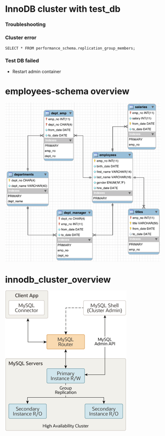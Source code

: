 # InnoDB cluster with test_db

### Troubleshooting

### Cluster error

```
SELECT * FROM performance_schema.replication_group_members;
```

### Test DB failed

* Restart admin container


# employees-schema overview

![](png/employees-schema.png)

# innodb_cluster_overview

![](png/innodb_cluster_overview.png)